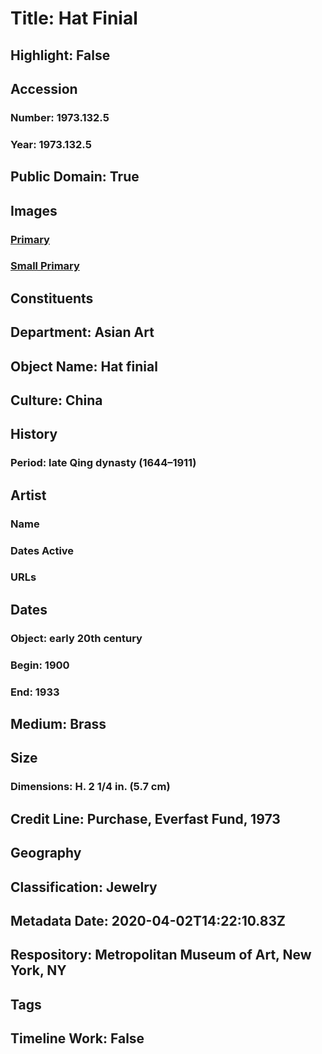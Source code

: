 # Title: Hat Finial
## Highlight: False
## Accession
### Number: 1973.132.5
### Year: 1973.132.5
## Public Domain: True
## Images
### [Primary](https://images.metmuseum.org/CRDImages/as/original/1973_132_5_O1.jpg)
### [Small Primary](https://images.metmuseum.org/CRDImages/as/web-large/1973_132_5_O1.jpg)
## Constituents
## Department: Asian Art
## Object Name: Hat finial
## Culture: China
## History
### Period: late Qing dynasty (1644–1911)
## Artist
### Name
### Dates Active
### URLs
## Dates
### Object: early 20th century
### Begin: 1900
### End: 1933
## Medium: Brass
## Size
### Dimensions: H. 2 1/4 in. (5.7 cm)
## Credit Line: Purchase, Everfast Fund, 1973
## Geography
## Classification: Jewelry
## Metadata Date: 2020-04-02T14:22:10.83Z
## Respository: Metropolitan Museum of Art, New York, NY
## Tags
## Timeline Work: False